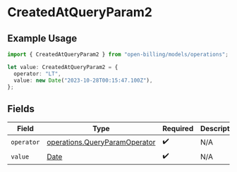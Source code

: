 # CreatedAtQueryParam2

## Example Usage

```typescript
import { CreatedAtQueryParam2 } from "open-billing/models/operations";

let value: CreatedAtQueryParam2 = {
  operator: "LT",
  value: new Date("2023-10-28T00:15:47.100Z"),
};
```

## Fields

| Field                                                                                         | Type                                                                                          | Required                                                                                      | Description                                                                                   |
| --------------------------------------------------------------------------------------------- | --------------------------------------------------------------------------------------------- | --------------------------------------------------------------------------------------------- | --------------------------------------------------------------------------------------------- |
| `operator`                                                                                    | [operations.QueryParamOperator](../../models/operations/queryparamoperator.md)                | :heavy_check_mark:                                                                            | N/A                                                                                           |
| `value`                                                                                       | [Date](https://developer.mozilla.org/en-US/docs/Web/JavaScript/Reference/Global_Objects/Date) | :heavy_check_mark:                                                                            | N/A                                                                                           |